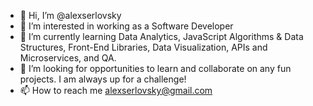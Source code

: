 - 👋 Hi, I’m @alexserlovsky
- 👀 I’m interested in working as a Software Developer
- 🌱 I’m currently learning Data Analytics, JavaScript Algorithms & Data Structures, Front-End Libraries, Data Visualization, APIs and Microservices, and QA.
- 💞️ I’m looking for opportunities to learn and collaborate on any fun projects. I am always up for a challenge!
- 📫 How to reach me alexserlovsky@gmail.com

<!---
alexserlovsky/alexserlovsky is a ✨ special ✨ repository because its `README.md` (this file) appears on your GitHub profile.
You can click the Preview link to take a look at your changes.
--->

